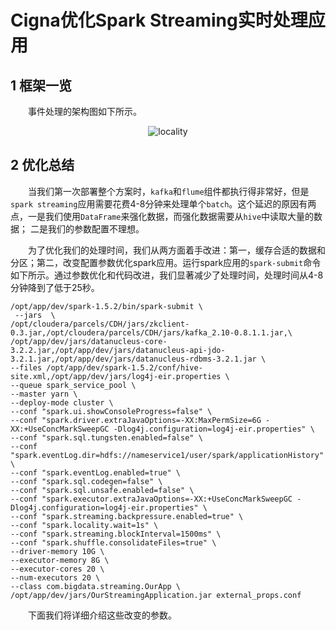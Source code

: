 # Cigna优化Spark Streaming实时处理应用

## 1 框架一览

&emsp;&emsp;事件处理的架构图如下所示。

<div  align="center"><img src="http://blog.cloudera.com/wp-content/uploads/2016/01/Spark_Kafka_diagram.png" alt="locality" align="center" /></div>

## 2 优化总结

&emsp;&emsp;当我们第一次部署整个方案时，`kafka`和`flume`组件都执行得非常好，但是`spark streaming`应用需要花费4-8分钟来处理单个`batch`。这个延迟的原因有两点，一是我们使用`DataFrame`来强化数据，而强化数据需要从`hive`中读取大量的数据；
二是我们的参数配置不理想。

&emsp;&emsp;为了优化我们的处理时间，我们从两方面着手改进：第一，缓存合适的数据和分区；第二，改变配置参数优化spark应用。运行spark应用的`spark-submit`命令如下所示。通过参数优化和代码改进，我们显著减少了处理时间，处理时间从4-8分钟降到了低于25秒。

```shell
/opt/app/dev/spark-1.5.2/bin/spark-submit \
 --jars  \
/opt/cloudera/parcels/CDH/jars/zkclient-0.3.jar,/opt/cloudera/parcels/CDH/jars/kafka_2.10-0.8.1.1.jar,\
/opt/app/dev/jars/datanucleus-core-3.2.2.jar,/opt/app/dev/jars/datanucleus-api-jdo-3.2.1.jar,/opt/app/dev/jars/datanucleus-rdbms-3.2.1.jar \
--files /opt/app/dev/spark-1.5.2/conf/hive-site.xml,/opt/app/dev/jars/log4j-eir.properties \
--queue spark_service_pool \
--master yarn \
--deploy-mode cluster \
--conf "spark.ui.showConsoleProgress=false" \
--conf "spark.driver.extraJavaOptions=-XX:MaxPermSize=6G -XX:+UseConcMarkSweepGC -Dlog4j.configuration=log4j-eir.properties" \
--conf "spark.sql.tungsten.enabled=false" \
--conf "spark.eventLog.dir=hdfs://nameservice1/user/spark/applicationHistory" \
--conf "spark.eventLog.enabled=true" \
--conf "spark.sql.codegen=false" \
--conf "spark.sql.unsafe.enabled=false" \
--conf "spark.executor.extraJavaOptions=-XX:+UseConcMarkSweepGC -Dlog4j.configuration=log4j-eir.properties" \
--conf "spark.streaming.backpressure.enabled=true" \
--conf "spark.locality.wait=1s" \
--conf "spark.streaming.blockInterval=1500ms" \
--conf "spark.shuffle.consolidateFiles=true" \
--driver-memory 10G \
--executor-memory 8G \
--executor-cores 20 \
--num-executors 20 \
--class com.bigdata.streaming.OurApp \ /opt/app/dev/jars/OurStreamingApplication.jar external_props.conf
```
&emsp;&emsp;下面我们将详细介绍这些改变的参数。


